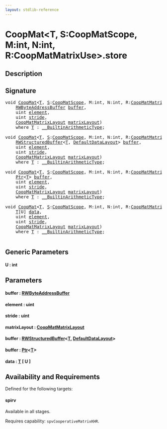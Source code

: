 ```yaml
---
layout: stdlib-reference
---
```


# CoopMat\<T, S:CoopMatScope, M:int, N:int, R:CoopMatMatrixUse\>\.store

## Description





## Signature 

<pre>
<span class="code_keyword">void</span> <a href="../types/coopmat-04/index.html" class="code_type">CoopMat</a>&lt;<a href="../types/coopmat-04/index.html#typeparam-T" class="code_type">T</a>, <a href="../types/coopmat-04/index.html#decl-S" class="code_var">S</a>:<a href="../types/coopmatscope-047/index.html" class="code_type">CoopMatScope</a>, M:<span class="code_keyword">int</span>, N:<span class="code_keyword">int</span>, R:<a href="../types/coopmatmatrixuse-047d/index.html" class="code_type">CoopMatMatrixUse</a>&gt;.<a href="store.html">store</a>(
    <a href="../types/rwbyteaddressbuffer-0126d/index.html" class="code_type">RWByteAddressBuffer</a> <a href="store.html#decl-buffer" class="code_param">buffer</a>,
    <span class="code_keyword">uint</span> <a href="store.html#decl-element" class="code_param">element</a>,
    <span class="code_keyword">uint</span> <a href="store.html#decl-stride" class="code_param">stride</a>,
    <a href="../types/coopmatmatrixlayout-047d/index.html" class="code_type">CoopMatMatrixLayout</a> <a href="store.html#decl-matrixLayout" class="code_param">matrixLayout</a>)
    <span class='code_keyword'>where</span> <a href="../types/coopmat-04/index.html#typeparam-T" class="code_type">T</a> : <a href="../interfaces/0_builtinarithmetictype-029j/index.html" class="code_type">__BuiltinArithmeticType</a>;

<span class="code_keyword">void</span> <a href="../types/coopmat-04/index.html" class="code_type">CoopMat</a>&lt;<a href="../types/coopmat-04/index.html#typeparam-T" class="code_type">T</a>, <a href="../types/coopmat-04/index.html#decl-S" class="code_var">S</a>:<a href="../types/coopmatscope-047/index.html" class="code_type">CoopMatScope</a>, M:<span class="code_keyword">int</span>, N:<span class="code_keyword">int</span>, R:<a href="../types/coopmatmatrixuse-047d/index.html" class="code_type">CoopMatMatrixUse</a>&gt;.<a href="store.html">store</a>(
    <a href="../types/rwstructuredbuffer-012c/index.html" class="code_type">RWStructuredBuffer</a>&lt;<a href="../types/coopmat-04/index.html#typeparam-T" class="code_type">T</a>, <a href="../types/defaultdatalayout-07b/index.html" class="code_type">DefaultDataLayout</a>&gt; <a href="store.html#decl-buffer" class="code_param">buffer</a>,
    <span class="code_keyword">uint</span> <a href="store.html#decl-element" class="code_param">element</a>,
    <span class="code_keyword">uint</span> <a href="store.html#decl-stride" class="code_param">stride</a>,
    <a href="../types/coopmatmatrixlayout-047d/index.html" class="code_type">CoopMatMatrixLayout</a> <a href="store.html#decl-matrixLayout" class="code_param">matrixLayout</a>)
    <span class='code_keyword'>where</span> <a href="../types/coopmat-04/index.html#typeparam-T" class="code_type">T</a> : <a href="../interfaces/0_builtinarithmetictype-029j/index.html" class="code_type">__BuiltinArithmeticType</a>;

<span class="code_keyword">void</span> <a href="../types/coopmat-04/index.html" class="code_type">CoopMat</a>&lt;<a href="../types/coopmat-04/index.html#typeparam-T" class="code_type">T</a>, <a href="../types/coopmat-04/index.html#decl-S" class="code_var">S</a>:<a href="../types/coopmatscope-047/index.html" class="code_type">CoopMatScope</a>, M:<span class="code_keyword">int</span>, N:<span class="code_keyword">int</span>, R:<a href="../types/coopmatmatrixuse-047d/index.html" class="code_type">CoopMatMatrixUse</a>&gt;.<a href="store.html">store</a>(
    <a href="../types/ptr-0/index.html" class="code_type">Ptr</a>&lt;<a href="../types/coopmat-04/index.html#typeparam-T" class="code_type">T</a>&gt; <a href="store.html#decl-buffer" class="code_param">buffer</a>,
    <span class="code_keyword">uint</span> <a href="store.html#decl-element" class="code_param">element</a>,
    <span class="code_keyword">uint</span> <a href="store.html#decl-stride" class="code_param">stride</a>,
    <a href="../types/coopmatmatrixlayout-047d/index.html" class="code_type">CoopMatMatrixLayout</a> <a href="store.html#decl-matrixLayout" class="code_param">matrixLayout</a>)
    <span class='code_keyword'>where</span> <a href="../types/coopmat-04/index.html#typeparam-T" class="code_type">T</a> : <a href="../interfaces/0_builtinarithmetictype-029j/index.html" class="code_type">__BuiltinArithmeticType</a>;

<span class="code_keyword">void</span> <a href="../types/coopmat-04/index.html" class="code_type">CoopMat</a>&lt;<a href="../types/coopmat-04/index.html#typeparam-T" class="code_type">T</a>, <a href="../types/coopmat-04/index.html#decl-S" class="code_var">S</a>:<a href="../types/coopmatscope-047/index.html" class="code_type">CoopMatScope</a>, M:<span class="code_keyword">int</span>, N:<span class="code_keyword">int</span>, R:<a href="../types/coopmatmatrixuse-047d/index.html" class="code_type">CoopMatMatrixUse</a>&gt;.<a href="store.html">store</a>&lt;<a href="store.html#decl-U" class="code_var">U</a>:<span class="code_keyword">int</span>&gt;(
    <a href="../types/coopmat-04/index.html#typeparam-T" class="code_type">T</a>[U] <a href="store.html#decl-data" class="code_param">data</a>,
    <span class="code_keyword">uint</span> <a href="store.html#decl-element" class="code_param">element</a>,
    <span class="code_keyword">uint</span> <a href="store.html#decl-stride" class="code_param">stride</a>,
    <a href="../types/coopmatmatrixlayout-047d/index.html" class="code_type">CoopMatMatrixLayout</a> <a href="store.html#decl-matrixLayout" class="code_param">matrixLayout</a>)
    <span class='code_keyword'>where</span> <a href="../types/coopmat-04/index.html#typeparam-T" class="code_type">T</a> : <a href="../interfaces/0_builtinarithmetictype-029j/index.html" class="code_type">__BuiltinArithmeticType</a>;

</pre>

## Generic Parameters

####  <a id="decl-U"></a>U  : int

## Parameters

####  <a id="decl-buffer"></a>buffer  : [RWByteAddressBuffer](../types/rwbyteaddressbuffer-0126d/index.html)
####  <a id="decl-element"></a>element  : uint
####  <a id="decl-stride"></a>stride  : uint
####  <a id="decl-matrixLayout"></a>matrixLayout  : [CoopMatMatrixLayout](../types/coopmatmatrixlayout-047d/index.html)
####  <a id="decl-buffer"></a>buffer  : [RWStructuredBuffer](../types/rwstructuredbuffer-012c/index.html)\<[T](../types/rwstructuredbuffer-012c/index.html#typeparam-T), [DefaultDataLayout](../types/defaultdatalayout-07b/index.html)\>
####  <a id="decl-buffer"></a>buffer  : [Ptr](../types/ptr-0/index.html)\<[T](../types/ptr-0/index.html#typeparam-T)\>
####  <a id="decl-data"></a>data  : [T](../types/coopmat-04/index.html#typeparam-T) \[ U \]

## Availability and Requirements

Defined for the following targets:

#### spirv
Available in all stages.

Requires capability: `spvCooperativeMatrixKHR`.


